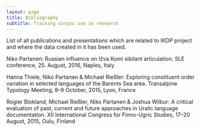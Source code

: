 ```yaml
---
layout: page
title: Bibliography
subtitle: Tracking corpus use in research
---
```


List of all publications and presentations which are related to IKDP project and where the data created in it has been used.

Niko Partanen: Russian influence on Iźva Komi sibilant articulation. SLE conference, 25. August, 2016, Naples, Italy

Hanna Thiele, Niko Partanen & Michael Rießler: Exploring constituent order variation in selected languages of the Barents Sea area. Transalpine Typology Meeting, 8–9 October, 2015, Lyon, France

Rogier Blokland, Michael Rießler, Niko Partanen & Joshua Wilbur: A critical evaluation of past, current and future approaches in Uralic language documentation. XII International Congress for Finno-Ugric Studies, 17–20 August, 2015, Oulu, Finland
